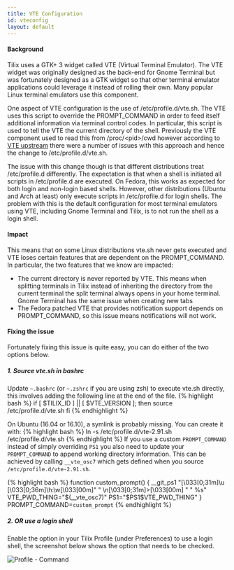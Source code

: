 ```yaml
---
title: VTE Configuration
id: vteconfig
layout: default
---
```

#### Background

Tilix uses a GTK+ 3 widget called VTE (Virtual Terminal Emulator). The VTE widget was originally designed as the back-end for Gnome Terminal but was fortunately designed as a GTK widget so that other terminal emulator applications could leverage it instead of rolling their own. Many popular Linux terminal emulators use this component.

One aspect of VTE configuration is the use of /etc/profile.d/vte.sh. The VTE uses this script to override the PROMPT_COMMAND in order to feed itself additional information via terminal control codes. In particular, this script is used to tell the VTE the current directory of the shell. Previously the VTE component used to read this from /proc/&lt;pid&gt;/cwd however according to [VTE upstream](https://bugzilla.gnome.org/show_bug.cgi?id=697475) there were a number of issues with this approach and hence the change to /etc/profile.d/vte.sh.

The issue with this change though is that different distributions treat /etc/profile.d differently. The expectation is that when a shell is initiated all scripts in /etc/profile.d are executed. On Fedora, this works as expected for both login and non-login based shells. However, other distributions (Ubuntu and Arch at least) only execute scripts in /etc/profile.d for login shells. The problem with this is the default configuration for most terminal emulators using VTE, including Gnome Terminal and Tilix, is to not run the shell as a login shell.

#### Impact

This means that on some Linux distributions vte.sh never gets executed and VTE loses certain features that are dependent on the PROMPT_COMMAND. In particular, the two features that we know are impacted:

* The current directory is never reported by VTE. This means when splitting terminals in Tilix instead of inheriting the directory from the current terminal the split terminal always opens in your home terminal. Gnome Terminal has the same issue when creating new tabs
* The Fedora patched VTE that provides notification support depends on PROMPT_COMMAND, so this issue means notifications will not work.

#### Fixing the issue

Fortunately fixing this issue is quite easy, you can do either of the two options below.

##### 1. Source vte.sh in bashrc

Update ```~.bashrc``` (or ```~.zshrc``` if you are using zsh) to execute vte.sh directly, this involves adding the following line at the end of the file.
{% highlight bash %}
if [ $TILIX_ID ] || [ $VTE_VERSION ]; then
        source /etc/profile.d/vte.sh
fi
{% endhighlight %}

On Ubuntu (16.04 or 16.10), a symlink is probably missing. You can create it with: 
{% highlight bash %}
ln -s /etc/profile.d/vte-2.91.sh /etc/profile.d/vte.sh
{% endhighlight %}
If you use a custom `PROMPT_COMMAND` instead of simply overriding `PS1` you also
need to update your `PROMPT_COMMAND` to append working directory information.
This can be achieved by calling `__vte_osc7` which gets defined when you source
`/etc/profile.d/vte-2.91.sh`.

{% highlight bash %}
function custom_prompt() {
  __git_ps1 "\[\033[0;31m\]\u \[\033[0;36m\]\h:\w\[\033[00m\]" " \n\[\033[0;31m\]>\[\033[00m\] " " %s"
  VTE_PWD_THING="$(__vte_osc7)"
  PS1="$PS1$VTE_PWD_THING"
}
PROMPT_COMMAND=`custom_prompt`
{% endhighlight %}

##### 2. OR use a login shell

Enable the option in your Tilix Profile (under Preferences) to use a login shell, the screenshot below shows the option that needs to be checked.

![Profile - Command](http://gexperts.com/img/tilix/tilix_login_shell.png)
